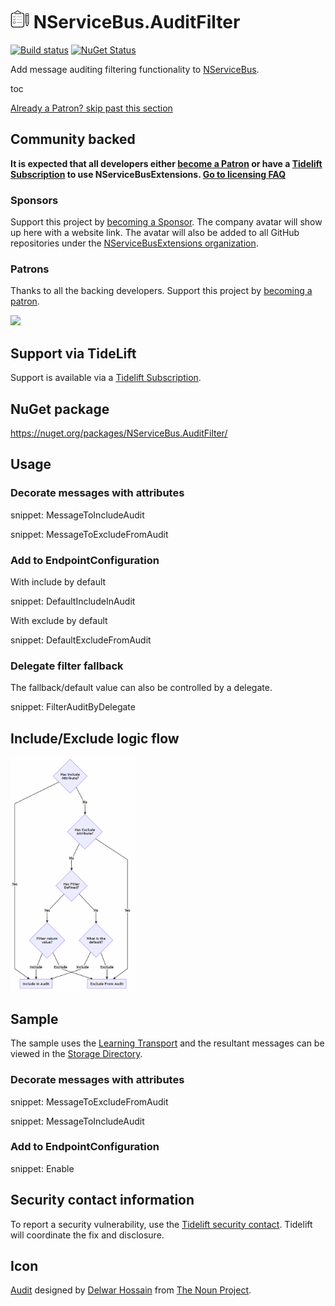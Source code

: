 # <img src="/src/icon.png" height="30px"> NServiceBus.AuditFilter

[![Build status](https://ci.appveyor.com/api/projects/status/chhl6coclht4mm9h/branch/master?svg=true)](https://ci.appveyor.com/project/SimonCropp/nservicebus-AuditFilter)
[![NuGet Status](https://img.shields.io/nuget/v/NServiceBus.AuditFilter.svg)](https://www.nuget.org/packages/NServiceBus.AuditFilter/)

Add message auditing filtering functionality to [NServiceBus](https://docs.particular.net/nservicebus/operations/auditing).

toc

<!--- StartOpenCollectiveBackers -->

[Already a Patron? skip past this section](#endofbacking)


## Community backed

**It is expected that all developers either [become a Patron](https://opencollective.com/nservicebusextensions/contribute/patron-6976) or have a [Tidelift Subscription](#support-via-tidelift) to use NServiceBusExtensions. [Go to licensing FAQ](https://github.com/NServiceBusExtensions/Home/#licensingpatron-faq)**


### Sponsors

Support this project by [becoming a Sponsor](https://opencollective.com/nservicebusextensions/contribute/sponsor-6972). The company avatar will show up here with a website link. The avatar will also be added to all GitHub repositories under the [NServiceBusExtensions organization](https://github.com/NServiceBusExtensions).


### Patrons

Thanks to all the backing developers. Support this project by [becoming a patron](https://opencollective.com/nservicebusextensions/contribute/patron-6976).

<img src="https://opencollective.com/nservicebusextensions/tiers/patron.svg?width=890&avatarHeight=60&button=false">

<a href="#" id="endofbacking"></a>

<!--- EndOpenCollectiveBackers -->


## Support via TideLift

Support is available via a [Tidelift Subscription](https://tidelift.com/subscription/pkg/nuget-nservicebus.auditfilter?utm_source=nuget-nservicebus.auditfilter&utm_medium=referral&utm_campaign=enterprise).


## NuGet package

https://nuget.org/packages/NServiceBus.AuditFilter/


## Usage


### Decorate messages with attributes

snippet: MessageToIncludeAudit

snippet: MessageToExcludeFromAudit


### Add to EndpointConfiguration

With include by default

snippet: DefaultIncludeInAudit

With exclude by default

snippet: DefaultExcludeFromAudit


### Delegate filter fallback

The fallback/default value can also be controlled by a delegate.

snippet: FilterAuditByDelegate


## Include/Exclude logic flow

<img src="/src/flow.png" width="200px">


## Sample

The sample uses the [Learning Transport](https://docs.particular.net/transports/learning/) and the resultant messages can be viewed in the [Storage Directory](https://docs.particular.net/transports/learning/#usage-storage-directory).


### Decorate messages with attributes

snippet: MessageToExcludeFromAudit

snippet: MessageToIncludeAudit


### Add to EndpointConfiguration

snippet: Enable


## Security contact information

To report a security vulnerability, use the [Tidelift security contact](https://tidelift.com/security). Tidelift will coordinate the fix and disclosure.


## Icon

[Audit](https://thenounproject.com/term/audit/618766/) designed by [Delwar Hossain](https://thenounproject.com/delwar/) from [The Noun Project](https://thenounproject.com/).